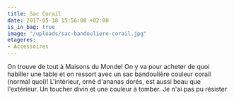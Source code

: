 ```yaml
---
title: Sac Corail
date: 2017-05-18 15:56:00 +02:00
is_in_bag: true
image: "/uploads/sac-bandouliere-corail.jpg"
etageres:
- Accessoires
---
```


On trouve de tout à Maisons du Monde! On y va pour acheter de quoi habiller une table et on ressort avec un sac bandoulière couleur corail (normal quoi)! L'intérieur, orné d'ananas dorés, est aussi beau que l'extérieur. Un toucher divin et une couleur à tomber. Je n'ai pas pu résister 